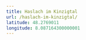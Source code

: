 ```yaml
---
title: Haslach im Kinzigtal
url: /haslach-im-kinzigtal/
latitude: 48.2769011
longitude: 8.087164300000001
---
```

